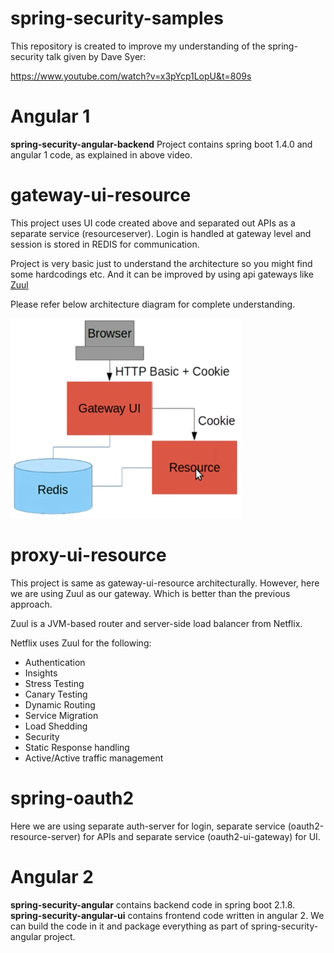 # spring-security-samples

This repository is created to improve my understanding of the spring-security talk given by Dave Syer:

https://www.youtube.com/watch?v=x3pYcp1LopU&t=809s

# Angular 1
<b>spring-security-angular-backend</b> Project contains spring boot 1.4.0 and angular 1 code, as explained in above video.

# gateway-ui-resource
This project uses UI code created above and separated out APIs as a separate service (resourceserver). Login is handled at gateway level and session is stored in REDIS for communication.

Project is very basic just to understand the architecture so you might find some hardcodings etc. And it can be improved by using api gateways like [Zuul](https://github.com/Netflix/zuul)

Please refer below architecture diagram for complete understanding.

![gateway-ui-resource](https://github.com/vivekprm/spring-security-samples/blob/master/gateway-ui-resource/architecture-diagram.png)

# proxy-ui-resource
This project is same as gateway-ui-resource architecturally. However, here we are using Zuul as our gateway. Which is better than the previous approach.

Zuul is a JVM-based router and server-side load balancer from Netflix.

Netflix uses Zuul for the following:
* Authentication
* Insights
* Stress Testing
* Canary Testing
* Dynamic Routing
* Service Migration
* Load Shedding
* Security
* Static Response handling
* Active/Active traffic management

# spring-oauth2
Here we are using separate auth-server for login, separate service (oauth2-resource-server) for APIs and separate service (oauth2-ui-gateway) for UI.

# Angular 2
<b>spring-security-angular</b> contains backend code in spring boot 2.1.8.
<b>spring-security-angular-ui</b> contains frontend code written in angular 2. We can build the code in it and package everything as part of spring-security-angular project.
